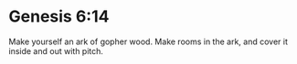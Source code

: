 # Genesis 6:14

Make yourself an ark of gopher wood. Make rooms in the ark, and cover it inside and out with pitch.

